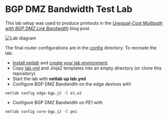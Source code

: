 # BGP DMZ Bandwidth Test Lab

This lab setup was used to produce printouts in the _[Unequal-Cost Multipath with BGP DMZ Link Bandwidth](https://blog.ipspace.net/2021/06/ucmp-bgp-link-bandwidth.html)_ blog post.

![Lab diagram](BGP-Link-Bandwidth-Lab.png)

The final router configurations are in the [config](config) directory. To recreate the lab:

* [Install *netlab*](https://netsim-tools.readthedocs.io/en/latest/install.html) and [create your lab environment](https://netsim-tools.readthedocs.io/en/latest/install.html#building-the-lab-environment)
* Copy [lab.yml](lab.yml) and Jinja2 templates into an empty directory (or clone this repository)
* Start the lab with **netlab up lab.yml**
* Configure BGP DMZ Bandwidth on the edge devices with

```
netlab config edge-bgp.j2 -l e1,e2
```

* Configure BGP DMZ Bandwidth on PE1 with

```
netlab config core-bgp.j2 -l pe1
```
